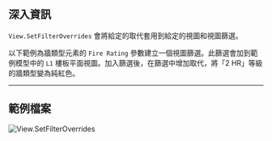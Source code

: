 ## 深入資訊
`View.SetFilterOverrides` 會將給定的取代套用到給定的視圖和視圖篩選。

以下範例為牆類型元素的 `Fire Rating` 參數建立一個視圖篩選。此篩選會加到範例模型中的 `L1` 樓板平面視圖。加入篩選後，在篩選中增加取代，將「2 HR」等級的牆類型變為純紅色。
___
## 範例檔案

![View.SetFilterOverrides](./Revit.Elements.Views.View.SetFilterOverrides_img.jpg)
